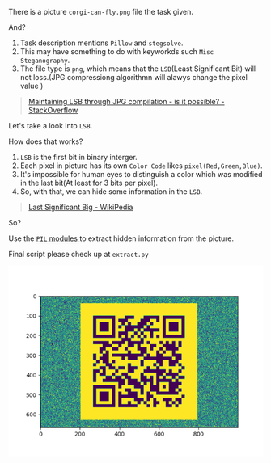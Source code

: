 There is a picture `corgi-can-fly.png` file the task given.

And?

1. Task description mentions `Pillow` and `stegsolve`.
2. This may have something to do with keyworkds such `Misc` `Steganography`.
3. The file type is `png`, which means that the `LSB`(Least Significant Bit) will not loss.(JPG compressiong algorithmn will alawys change the pixel value )

> [Maintaining LSB through JPG compilation - is it possible? - StackOverflow](https://stackoverflow.com/questions/59880267/maintaining-lsb-through-jpg-compilation-is-it-possible)

Let's take a look into `LSB`.

How does that works?
1. `LSB` is the first bit in binary interger.
2. Each pixel in picture has its own `Color Code` likes `pixel(Red,Green,Blue)`. 
3. It's impossible for human eyes to distinguish a color which was modified in the last bit(At least for 3 bits per pixel).
4. So, with that, we can hide some information in the `LSB`.

> [Last Significant Big - WikiPedia](https://en.wikipedia.org/wiki/Bit_numbering#Bit_significance_and_indexing)

So?

Use the [`PIL` modules ](https://pillow.readthedocs.io/en/stable/) to extract hidden information from the picture.


Final script please check up at `extract.py`

![](Figure_1.png) 
	